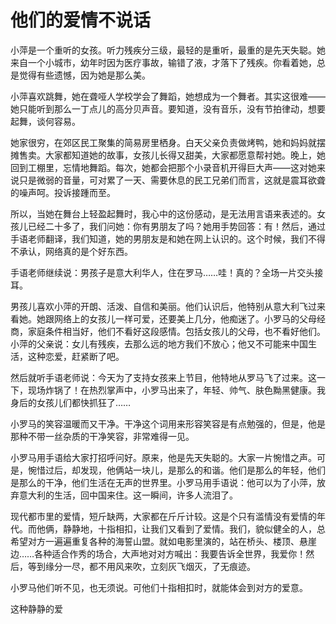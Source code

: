 # 他们的爱情不说话

小萍是一个重听的女孩。听力残疾分三级，最轻的是重听，最重的是先天失聪。她来自一个小城市，幼年时因为医疗事故，输错了液，才落下了残疾。你看着她，总是觉得有些遗憾，因为她是那么美。 

小萍喜欢跳舞，她在聋哑人学校学会了舞蹈，她想成为一个舞者。其实这很难——她只能听到那么一丁点儿的高分贝声音。要知道，没有音乐，没有节拍律动，想要起舞，谈何容易。 

她家很穷，在郊区民工聚集的简易房里栖身。白天父亲负责做烤鸭，她和妈妈就摆摊售卖。大家都知道她的故事，女孩儿长得又甜美，大家都愿意帮衬她。晚上，她回到工棚里，忘情地舞蹈。每次，她都会把那个小录音机开得巨大声——这对她来说只是微弱的音量，可对累了一天、需要休息的民工兄弟们而言，这就是震耳欲聋的噪声呵。投诉接踵而至。 

所以，当她在舞台上轻盈起舞时，我心中的这份感动，是无法用言语来表述的。女孩儿已经二十多了，我们问她：你有男朋友了吗？她用手势回答：有！然后，通过手语老师翻译，我们知道，她的男朋友是和她在网上认识的。这个时候，我们不得不承认，网络真的是个好东西。 

手语老师继续说：男孩子是意大利华人，住在罗马……哇！真的？全场一片交头接耳。 

男孩儿喜欢小萍的开朗、活泼、自信和美丽。他们认识后，他特别从意大利飞过来看她。她跟网络上的女孩儿一样可爱，还要美上几分，他痴迷了。小罗马的父母经商，家庭条件相当好，他们不看好这段感情。包括女孩儿的父母，也不看好他们。小萍的父亲说：女儿有残疾，去那么远的地方我们不放心；他又不可能来中国生活，这种恋爱，赶紧断了吧。 

然后就听手语老师说：今天为了支持女孩来上节目，他特地从罗马飞了过来。这一下，现场炸锅了！在热烈掌声中，小罗马出来了，年轻、帅气、肤色黝黑健康。我身后的女孩儿们都快抓狂了…… 

小罗马的笑容温暖而又干净。干净这个词用来形容笑容是有点勉强的，但是，他是那种不带一丝杂质的干净笑容，非常难得一见。 

小罗马用手语给大家打招呼问好。原来，他是先天失聪的。大家一片惋惜之声。可是，惋惜过后，却发现，他俩站一块儿，是那么的和谐。他们是那么的年轻，他们是那么的干净，他们生活在无声的世界里。小罗马用手语说：他可以为了小萍，放弃意大利的生活，回中国来住。这一瞬间，许多人流泪了。 

现代都市里的爱情，短斤缺两，大家都在斤斤计较。这是个只有滥情没有爱情的年代。而他俩，静静地，十指相扣，让我们又看到了爱情。我们，貌似健全的人，总希望对方一遍遍重复各种的海誓山盟。就如电影里演的，站在桥头、楼顶、悬崖边……各种适合作秀的场合，大声地对对方喊出：我要告诉全世界，我爱你！然后，等到缘分一尽，都不用风来吹，立刻灰飞烟灭，了无痕迹。 

小罗马他们听不见，也无须说。可他们十指相扣时，就能体会到对方的爱意。 

这种静静的爱
